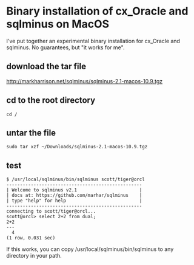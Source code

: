 Binary installation of cx_Oracle and sqlminus on MacOS
======================================================

I've put together an experimental binary installation for
cx_Oracle and sqlminus.  No guarantees, but "it works for me".

download the tar file
---------------------

   http://markharrison.net/sqlminus/sqlminus-2.1-macos-10.9.tgz

cd to the root directory
------------------------

    cd /

untar the file
--------------

    sudo tar xzf ~/Downloads/sqlminus-2.1-macos-10.9.tgz

test
----

    $ /usr/local/sqlminus/bin/sqlminus scott/tiger@orcl
    --------------------------------------------------
    | Welcome to sqlminus v2.1                       |
    | docs at: https://github.com/marhar/sqlminus    |
    | type "help" for help                           |
    --------------------------------------------------
    connecting to scott/tiger@orcl...
    scott@orcl> select 2+2 from dual;
    2+2 
    --- 
      4 
    (1 row, 0.031 sec)

If this works, you can copy /usr/local/sqlminus/bin/sqlminus
to any directory in your path.
